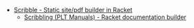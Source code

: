- [Scribble - Static site/pdf builder in Racket](https://docs.racket-lang.org/scribble/index.html)
	- [Scribbling (PLT Manuals) - Racket documentation builder](https://docs.racket-lang.org/scribble/plt-manuals.html)